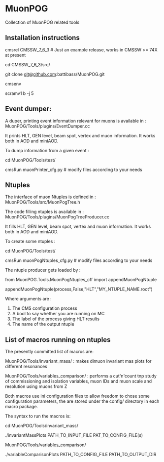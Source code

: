 # MuonPOG
Collection of MuonPOG related tools

## Installation instructions

cmsrel CMSSW_7_6_3 # Just an example release, works in CMSSW >= 74X at present 

cd CMSSW_7_6_3/src/

git clone git@github.com:battibass/MuonPOG.git

cmsenv

scramv1 b -j 5

## Event dumper:

A duper, printing event information relevant for muons is available in :  MuonPOG/Tools/plugins/EventDumper.cc

It prints HLT, GEN level, beam spot, vertex and muon information. It works both in AOD and miniAOD.

To dump information from a given event :

cd MuonPOG/Tools/test/

cmsRun muonPrinter_cfg.py # modify files according to your needs

## Ntuples

The interface of muon Ntuples is defined in : MuonPOG/Tools/src/MuonPogTree.h

The code filling ntuples is available in : MuonPOG/Tools/plugins/MuonPogTreeProducer.cc

It fills HLT, GEN level, beam spot, vertex and muon information. It works both in AOD and miniAOD.

To create some ntuples :

cd MuonPOG/Tools/test/

cmsRun muonPogNtuples_cfg.py # modify files according to your needs

The ntuple producer gets loaded by :

from MuonPOG.Tools.MuonPogNtuples_cff import appendMuonPogNtuple

appendMuonPogNtuple(process,False,"HLT","MY_NTUPLE_NAME.root")

Where arguments are :

1. The CMS configuration process
2. A bool to say whether you are running on MC
3. The label of the process giving HLT results
4. The name of the output ntuple

## List of macros running on ntuples

The presently committed list of macros are:

MuonPOG/Tools/invariant_mass/ : makes dimuon invariant mas plots for different resonances

MuonPOG/Tools/variables_comparison/ : performs a cut'n'count tnp study of commissioning and isolation variables, muon IDs and muon scale and resolution using muons from Z

Both macros use ini configuration files to allow freedom to chose some configuration parameters, the are stored under the config/ directory in each macro package.

The syntax to run the macros is:

cd MuonPOG/Tools/invariant_mass/

./invariantMassPlots PATH_TO_INPUT_FILE PAT_TO_CONFIG_FILE(s)

MuonPOG/Tools/variables_comparison/

./variableComparisonPlots PATH_TO_CONFIG_FILE PATH_TO_OUTPUT_DIR

